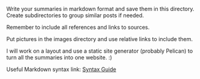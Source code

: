 Write your summaries in markdown format and save them in this directory.
Create subdirectories to group similar posts if needed.

Remember to include all references and links to sources.

Put pictures in the images directory and use relative links to include them.

I will work on a layout and use a static site generator (probably Pelican) to
turn all the summaries into one website. :)

Useful Markdown syntax link: [Syntax Guide](http://daringfireball.net/projects/markdown/syntax)